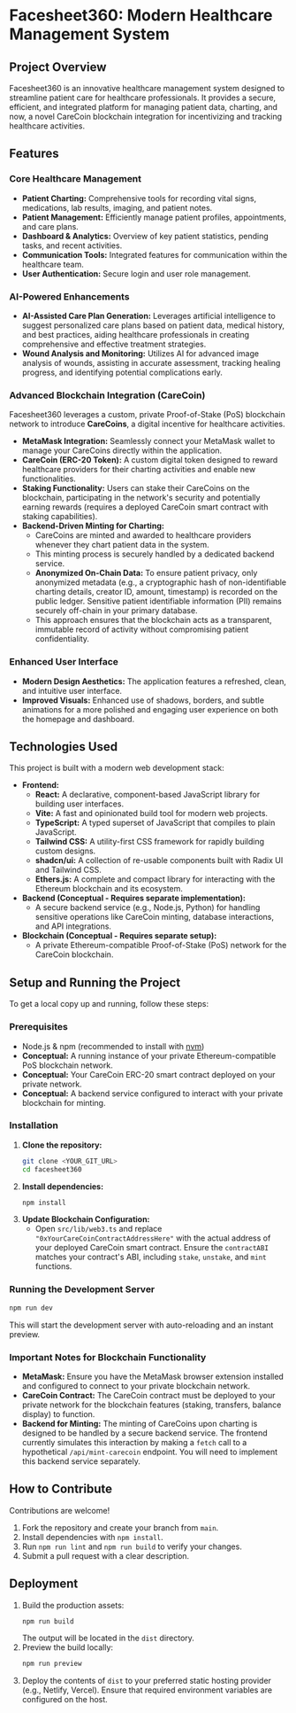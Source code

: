 # Facesheet360: Modern Healthcare Management System

## Project Overview

Facesheet360 is an innovative healthcare management system designed to streamline patient care for healthcare professionals. It provides a secure, efficient, and integrated platform for managing patient data, charting, and now, a novel CareCoin blockchain integration for incentivizing and tracking healthcare activities.

## Features

### Core Healthcare Management
*   **Patient Charting:** Comprehensive tools for recording vital signs, medications, lab results, imaging, and patient notes.
*   **Patient Management:** Efficiently manage patient profiles, appointments, and care plans.
*   **Dashboard & Analytics:** Overview of key patient statistics, pending tasks, and recent activities.
*   **Communication Tools:** Integrated features for communication within the healthcare team.
*   **User Authentication:** Secure login and user role management.

### AI-Powered Enhancements
*   **AI-Assisted Care Plan Generation:** Leverages artificial intelligence to suggest personalized care plans based on patient data, medical history, and best practices, aiding healthcare professionals in creating comprehensive and effective treatment strategies.
*   **Wound Analysis and Monitoring:** Utilizes AI for advanced image analysis of wounds, assisting in accurate assessment, tracking healing progress, and identifying potential complications early.

### Advanced Blockchain Integration (CareCoin)
Facesheet360 leverages a custom, private Proof-of-Stake (PoS) blockchain network to introduce **CareCoins**, a digital incentive for healthcare activities.

*   **MetaMask Integration:** Seamlessly connect your MetaMask wallet to manage your CareCoins directly within the application.
*   **CareCoin (ERC-20 Token):** A custom digital token designed to reward healthcare providers for their charting activities and enable new functionalities.
*   **Staking Functionality:** Users can stake their CareCoins on the blockchain, participating in the network's security and potentially earning rewards (requires a deployed CareCoin smart contract with staking capabilities).
*   **Backend-Driven Minting for Charting:**
    *   CareCoins are minted and awarded to healthcare providers whenever they chart patient data in the system.
    *   This minting process is securely handled by a dedicated backend service.
    *   **Anonymized On-Chain Data:** To ensure patient privacy, only anonymized metadata (e.g., a cryptographic hash of non-identifiable charting details, creator ID, amount, timestamp) is recorded on the public ledger. Sensitive patient identifiable information (PII) remains securely off-chain in your primary database.
    *   This approach ensures that the blockchain acts as a transparent, immutable record of activity without compromising patient confidentiality.

### Enhanced User Interface
*   **Modern Design Aesthetics:** The application features a refreshed, clean, and intuitive user interface.
*   **Improved Visuals:** Enhanced use of shadows, borders, and subtle animations for a more polished and engaging user experience on both the homepage and dashboard.

## Technologies Used

This project is built with a modern web development stack:

*   **Frontend:**
    *   **React:** A declarative, component-based JavaScript library for building user interfaces.
    *   **Vite:** A fast and opinionated build tool for modern web projects.
    *   **TypeScript:** A typed superset of JavaScript that compiles to plain JavaScript.
    *   **Tailwind CSS:** A utility-first CSS framework for rapidly building custom designs.
    *   **shadcn/ui:** A collection of re-usable components built with Radix UI and Tailwind CSS.
    *   **Ethers.js:** A complete and compact library for interacting with the Ethereum blockchain and its ecosystem.
*   **Backend (Conceptual - Requires separate implementation):**
    *   A secure backend service (e.g., Node.js, Python) for handling sensitive operations like CareCoin minting, database interactions, and API integrations.
*   **Blockchain (Conceptual - Requires separate setup):**
    *   A private Ethereum-compatible Proof-of-Stake (PoS) network for the CareCoin blockchain.

## Setup and Running the Project

To get a local copy up and running, follow these steps:

### Prerequisites

*   Node.js & npm (recommended to install with [nvm](https://github.com/nvm-sh/nvm#installing-and-updating))
*   **Conceptual:** A running instance of your private Ethereum-compatible PoS blockchain network.
*   **Conceptual:** Your CareCoin ERC-20 smart contract deployed on your private network.
*   **Conceptual:** A backend service configured to interact with your private blockchain for minting.

### Installation

1.  **Clone the repository:**
    ```sh
    git clone <YOUR_GIT_URL>
    cd facesheet360
    ```
2.  **Install dependencies:**
    ```sh
    npm install
    ```
3.  **Update Blockchain Configuration:**
    *   Open `src/lib/web3.ts` and replace `"0xYourCareCoinContractAddressHere"` with the actual address of your deployed CareCoin smart contract. Ensure the `contractABI` matches your contract's ABI, including `stake`, `unstake`, and `mint` functions.

### Running the Development Server

```sh
npm run dev
```

This will start the development server with auto-reloading and an instant preview.

### Important Notes for Blockchain Functionality

*   **MetaMask:** Ensure you have the MetaMask browser extension installed and configured to connect to your private blockchain network.
*   **CareCoin Contract:** The CareCoin contract must be deployed to your private network for the blockchain features (staking, transfers, balance display) to function.
*   **Backend for Minting:** The minting of CareCoins upon charting is designed to be handled by a secure backend service. The frontend currently simulates this interaction by making a `fetch` call to a hypothetical `/api/mint-carecoin` endpoint. You will need to implement this backend service separately.

## How to Contribute
Contributions are welcome!

1. Fork the repository and create your branch from `main`.
2. Install dependencies with `npm install`.
3. Run `npm run lint` and `npm run build` to verify your changes.
4. Submit a pull request with a clear description.

## Deployment

1. Build the production assets:
   ```sh
   npm run build
   ```
   The output will be located in the `dist` directory.
2. Preview the build locally:
   ```sh
   npm run preview
   ```
3. Deploy the contents of `dist` to your preferred static hosting provider (e.g., Netlify, Vercel). Ensure that required environment variables are configured on the host.
